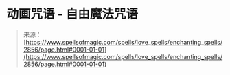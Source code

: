 <!--yml

category: 未分类

date: 2024-06-12 18:36:34

-->

# 动画咒语 - 自由魔法咒语

> 来源：[https://www.spellsofmagic.com/spells/love_spells/enchanting_spells/2856/page.html#0001-01-01](https://www.spellsofmagic.com/spells/love_spells/enchanting_spells/2856/page.html#0001-01-01)
